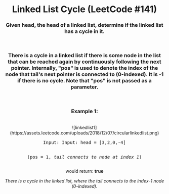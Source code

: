 <div align = "center">

# Linked List Cycle (LeetCode #141)

</div>

<div align = "center">

<h3>Given head, the head of a linked list, determine if the linked list has a cycle in it.</h3>
<br>
<h3>There is a cycle in a linked list if there is some node in the list that can be reached again by continuously following the next pointer. Internally, "pos" is used to denote the index of the node that tail's next pointer is connected to (0-indexed). It is -1 if there is no cycle. <strong>Note that "pos" is not passed as a parameter.</strong></h3>
<br>

<h3>Example 1:</h3>
<br>
![linkedlist1](https://assets.leetcode.com/uploads/2018/12/07/circularlinkedlist.png)
<pre>Input: Input: head = [3,2,0,-4]

(pos = 1, <em>tail connects to node at index 1</em>)</pre>

<p>would return: <strong>true</strong></p>
<p><em>There is a cycle in the linked list, where the tail connects to the index-1 node (0-indexed).</em></p>
</div>
